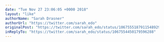 ```yaml
---
date: "Tue Nov 27 23:06:05 +0000 2018"
layout: "like"
authorName: "Sarah Drasner"
authorUrl: "https://twitter.com/sarah_edo"
originalPost: "https://twitter.com/sarah_edo/status/1067555187911548929"
inReplyTo: "https://twitter.com/sarah_edo/status/1067554450179596288"
---
```

